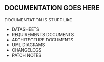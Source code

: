 ## DOCUMENTATION GOES HERE ##

DOCUMENTATION IS STUFF LIKE

- DATASHEETS
- REQUIREMENTS DOCUMENTS
- ARCHITECTURE DOCUMENTS
- UML DIAGRAMS
- CHANGELOGS
- PATCH NOTES